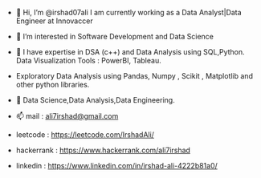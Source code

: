 - 👋 Hi, I’m @irshad07ali I am currently working as a Data Analyst|Data Engineer at Innovaccer
- 👀 I’m interested in Software Development and Data Science
- 🌱 I have expertise in DSA (c++) and Data Analysis using SQL,Python. Data Visualization Tools : PowerBI, Tableau.
- Exploratory Data Analysis using Pandas, Numpy , Scikit , Matplotlib and other python libraries.

- 💞️  Data Science,Data Analysis,Data Engineering.
- 📫  mail : ali7irshad@gmail.com 
- leetcode : https://leetcode.com/IrshadAli/
- hackerrank : https://www.hackerrank.com/ali7irshad
- linkedin : https://www.linkedin.com/in/irshad-ali-4222b81a0/


<!---
irshad07ali/irshad07ali is a ✨ special ✨ repository because its `README.md` (this file) appears on your GitHub profile.
You can click the Preview link to take a look at your changes.
--->
